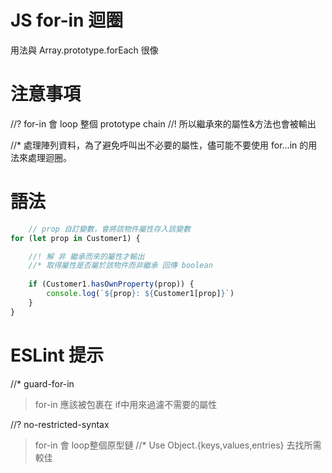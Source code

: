 # JS for-in 迴圈

用法與 Array.prototype.forEach 很像

# 注意事項
//? for-in 會 loop 整個 prototype chain
//! 所以繼承來的屬性&方法也會被輸出

//* 處理陣列資料，為了避免呼叫出不必要的屬性，儘可能不要使用 for...in 的用法來處理迴圈。

# 語法
```js
    // prop 自訂變數，會將該物件屬性存入該變數
for (let prop in Customer1) {

    //! 解 非 繼承而來的屬性才輸出
    //* 取得屬性是否屬於該物件而非繼承 回傳 boolean
    
    if (Customer1.hasOwnProperty(prop)) {
        console.log(`${prop}: ${Customer1[prop]}`)
    }
}
```

# ESLint 提示
//* guard-for-in
> for-in 應該被包裹在 if中用來過濾不需要的屬性

//? no-restricted-syntax
> for-in 會 loop整個原型鏈 
//* Use Object.{keys,values,entries} 去找所需較佳